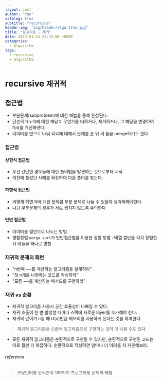 ```yaml
---
layout: post
author: "Yan"
catalog: true
subtitle: "recursive"
header-img: "img/header/algorithm.jpg"
title: "알고리즘 - 재귀"
date: 2023-01-24 23:15:08 +0000
categories:
  - Algorithm
tags:
  - recursive
  - algorithm
---
```


# recursive `재귀적`

## 접근법

- 부분문제(subproblem)에 대한 해법을 통해 완성된다.
- 단순히 f(n-1)에 대한 해답ㅇ 무언가를 더하거나, 제거하거나, 그 해답을 변경하여 f(n)을 계산해낸다.
- 데이터를 반으로 나눠 각각에 대해서 문제를 푼 뒤 이 둘을 merge하기도 한다.

### 접근법

#### 상향식 접근법
- 우선 간단한 경우들에 대한 풀이법을 발견하는 것으로부터 시작.
- 이전에 풀었던 사례를 확장하여 다음 풀이를 찾는다.

#### 하향식 접근법
- 어떻게 하면 N에 대한 문제를 부분 문제로 나눌 수 있을지 생각해봐야한다.
- 나뉜 부분문제의 경우가 서로 겹치지 않도록 주의한다.

#### 반반 접근법
- 데이터를 절반으로 나누는 방법
- 병합정렬 `merge sort`가 반반접근법을 이용한 정렬 방법 : 배열 절반을 각각 정렬한 뒤 이들을 하나로 병합

### 재귀적 문제의 패턴
- "n번째 ~~를 계산하는 알고리즘을 설계하라"
- "첫 n개를 나열하는 코드를 작성하라"
- "모든 ~~를 계산하는 메서드를 구현하라"

### 재귀 vs 순환

- 재귀적 알고리즘 사용시 공간 효율성이 나빠질 수 있다.
- 재귀 호출이 한 번 발생할 때마다 스택에 새로운 layer를 추가해야 한다.
- 재귀의 깊이가 n일 때 O(n)만큼 메모리를 사용하게 된다는 것을 의미한다.
> 재귀적 알고리즘을 순환적 알고리즘으로 구현하는 것이 더 나을 수도 있다.
- 모든 재귀적 알고리즘은 순환적으로 구현될 수 있지만, 순환적으로 구현된 코드는 때로 훨씬 더 복잡하다. 순환적으로 작성하면 얼마나 더 어려울 지 자문해보라.

###### reference

> 코딩인터뷰 완적분석 189가지 프로그래밍 문제와 해법
